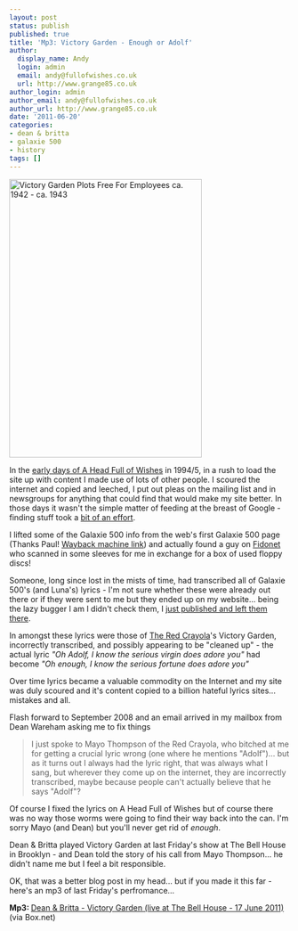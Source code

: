 ```yaml
---
layout: post
status: publish
published: true
title: 'Mp3: Victory Garden - Enough or Adolf'
author:
  display_name: Andy
  login: admin
  email: andy@fullofwishes.co.uk
  url: http://www.grange85.co.uk
author_login: admin
author_email: andy@fullofwishes.co.uk
author_url: http://www.grange85.co.uk
date: '2011-06-20'
categories:
- dean & britta
- galaxie 500
- history
tags: []
---
```

<p><a href="http://www.flickr.com/photos/usnationalarchives/4545458369/" title="Victory Garden Plots Free For Employees ca. 1942 - ca. 1943 by The U.S. National Archives, on Flickr"><img class="aligncenter" src="https://farm5.static.flickr.com/4071/4545458369_71298d2380.jpg" width="346" height="500" alt="Victory Garden Plots Free For Employees ca. 1942 - ca. 1943"></a></p>
<p>In the <a href="http://web.archive.org/web/19970412134846/http://www.aald.demon.co.uk/galaxie/index.html">early days of A Head Full of Wishes</a> in 1994/5, in a rush to load the site up with content I made use of lots of other people. I scoured the internet and copied and leeched, I put out pleas on the mailing list and in newsgroups for anything that could find that would make my site better. In those days it wasn't the simple matter of feeding at the breast of Google - finding stuff took a <a href="http://en.wikipedia.org/wiki/Gopher_%28protocol%29">bit of an effort</a>. </p>
<p>I lifted some of the Galaxie 500 info from the web's first Galaxie 500 page (Thanks Paul! <a href="http://web.archive.org/web/19970723201343/http://users.ox.ac.uk/~ba93013/Galaxie_500.html">Wayback machine link</a>) and actually found a guy on <a href="http://en.wikipedia.org/wiki/Fidonet">Fidonet</a> who scanned in some sleeves for me in exchange for a box of used floppy discs!</p>
<p>Someone, long since lost in the mists of time, had transcribed all of Galaxie 500's (and Luna's) lyrics - I'm not sure whether these were already out there or if they were sent to me but they ended up on my website... being the lazy bugger I am I didn't check them, I <a href="http://web.archive.org/web/19971023214828/http://www.aald.demon.co.uk/galaxie/discog/lyrics/victoryg.html">just published and left them there</a>.</p>
<p>In amongst these lyrics were those of <a href="http://en.wikipedia.org/wiki/Red_Krayola">The Red Crayola</a>'s Victory Garden, incorrectly transcribed, and possibly appearing to be "cleaned up" - the actual lyric <em>"Oh Adolf, I know the serious virgin does adore you"</em> had become <em>"Oh enough, I know the serious fortune does adore you"</em></p>
<p>Over time lyrics became a valuable commodity on the Internet and my site was duly scoured and it's content copied to a billion hateful lyrics sites... mistakes and all.</p>
<p>Flash forward to September 2008 and an email arrived in my mailbox from Dean Wareham asking me to fix things</p>
<blockquote><p>I just spoke to Mayo Thompson of the Red Crayola, who bitched at me for getting a crucial lyric wrong (one where he mentions "Adolf")... but as it turns out I always had the lyric right, that was always what I sang, but  wherever they come up on the internet, they are incorrectly transcribed, maybe because people can't actually believe that he says "Adolf"?</p></blockquote>
<p>Of course I fixed the lyrics on A Head Full of Wishes but of course there was no way those worms were going to find their way back into the can. I'm sorry Mayo (and Dean) but you'll never get rid of <em>enough</em>.</p>
<p>Dean & Britta played Victory Garden at last Friday's show at The Bell House in Brooklyn - and Dean told the story of his call from Mayo Thompson... he didn't name me but I feel a bit responsible.</p>
<p>OK, that was a better blog post in my head... but if you made it this far - here's an mp3 of last Friday's perfromance...</p>
<p><strong>Mp3: </strong><a href="http://www.box.net/shared/z1br1p1x6sg19s7m8z35">Dean & Britta - Victory Garden (live at The Bell House - 17 June 2011)</a> (via Box.net)</p>
